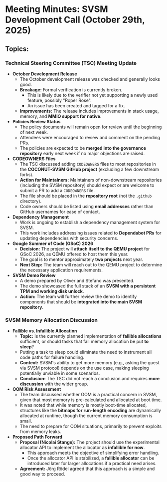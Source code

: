 # Meeting Minutes: SVSM Development Call (October 29th, 2025)

## Topics:

### **Technical Steering Committee (TSC) Meeting Update**

* **October Development Release**
  * The October development release was checked and generally looks good.
  * **Breakage:** Formal verification is currently broken.
    * This is likely due to the verifier not yet supporting a newly used feature, possibly "Roper Rose".
    * An issue has been created and tagged for a fix.
  * **Improvements:** The release includes improvements in stack usage, memory, and **MMIO support for native**.
* **Policies Review Status**
  * The policy documents will remain open for review until the beginning of next week.
  * Attendees were encouraged to review and comment on the pending PRs.
  * The policies are expected to be **merged into the governance repository** early next week if no major objections are raised.
* **CODEOWNERS Files**
  * The TSC discussed adding `CODEOWNERS` files to most repositories in the **COCONUT-SVSM GitHub project** (excluding a few downstream forks).
  * **Action for Maintainers:** Maintainers of non-downstream repositories (including the SVSM repository) should expect or are welcome to submit a PR to add a `CODEOWNERS` file.
  * The file should be placed in the **repository root** (not the `.github` directory).
  * Code owners should be listed using **email addresses** rather than GitHub usernames for ease of contact.
* **Dependency Management**
  * Work is ongoing to establish a dependency management system for SVSM.
  * This work includes addressing issues related to **Dependabot PRs** for updating dependencies with security concerns.
* **Google Summer of Code (GSoC) 2026**
  * **Decision:** The project will **attach itself to the QEMU project** for GSoC 2026, as QEMU offered to host them this year.
  * The goal is to mentor approximately **two projects** next year.
  * **Next Step:** The team will reach out to the QEMU project to determine the necessary application requirements.
* **SVSM Demo Review**
  * A demo prepared by Oliver and Stefano was presented.
  * The demo showcased the full stack of an **SVSM with a persistent TPM and working disk unlock**.
  * **Action:** The team will further review the demo to identify components that should be **integrated into the main SVSM repository**.

### **SVSM Memory Allocation Discussion**

* **Fallible vs. Infallible Allocation**
  * **Topic:** Is the currently planned implementation of **fallible allocations** sufficient, or should tasks that fail memory allocation be put **to sleep**? 
  * Putting a task to sleep could eliminate the need to instrument all code paths for failure handling.
  * **Context:** SVSM's ability to get more memory (e.g., asking the guest via SVSM protocol) depends on the use case, making sleeping potentially unviable in some scenarios.
  * **Conclusion:** The TSC did not reach a conclusion and requires **more discussion** with the wider group.
* **OOM Risk Assessment**
  * The team discussed whether OOM is a practical concern in SVSM, given that most memory is pre-calculated and allocated at boot time.
  * It was noted that while memory is mostly boot-time allocated, structures like the **bitmaps for run-length encoding** are dynamically allocated at runtime, though the current memory consumption is small.
  * The need to prepare for OOM situations, primarily to prevent exploits from memory leaks.
* **Proposed Path Forward**
  * **Proposal (Nicolai Stange):** The project should use the experimental allocator API to implement the allocator as **infallible for now**.
    * This approach meets the objective of simplifying error handling.
    * Once the allocator API is stabilized, a **fallible allocator** can be introduced later for larger allocations if a practical need arises.
  * **Agreement:** Jörg Rödel agreed that this approach is a simple and good way to proceed.
